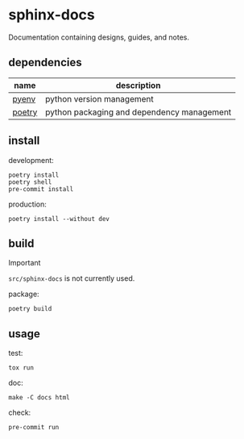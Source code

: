 # sphinx-docs

Documentation containing designs, guides, and notes.

## dependencies

| name                                       | description                                |
|--------------------------------------------|--------------------------------------------|
| [pyenv](https://github.com/pyenv/pyenv)    | python version management                  |
| [poetry](https://github.com/python-poetry) | python packaging and dependency management |

## install

development:
```shell
poetry install
poetry shell
pre-commit install
```

production:
```shell
poetry install --without dev
```

## build

> [!IMPORTANT]  
> `src/sphinx-docs` is not currently used.

package:
```shell
poetry build
```

## usage

test:
```shell
tox run
```

doc:
```shell
make -C docs html
```

check:
```shell
pre-commit run
```
